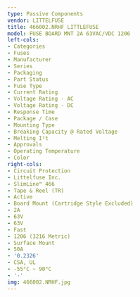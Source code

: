 ```yaml
---
type: Passive Components
vendor: LITTELFUSE
title: 466002.NRHF LITTLEFUSE
model: FUSE BOARD MNT 2A 63VAC/VDC 1206
left-cols:
- Categories
- Fuses
- Manufacturer
- Series
- Packaging 
- Part Status
- Fuse Type
- Current Rating
- Voltage Rating - AC
- Voltage Rating - DC
- Response Time
- Package / Case
- Mounting Type
- Breaking Capacity @ Rated Voltage
- Melting I²t
- Approvals
- Operating Temperature
- Color
right-cols:
- Circuit Protection
- Littelfuse Inc.
- SlimLine™ 466
- Tape & Reel (TR) 
- Active
- Board Mount (Cartridge Style Excluded)
- 2A
- 63V
- 63V
- Fast
- 1206 (3216 Metric)
- Surface Mount
- 50A
- '0.2326'
- CSA, UL
- -55°C ~ 90°C
- '-'
img: 466002.NRHF.jpg
---
```

